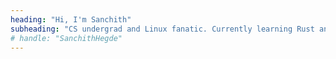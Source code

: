 ```yaml
---
heading: "Hi, I'm Sanchith"
subheading: "CS undergrad and Linux fanatic. Currently learning Rust and Kotlin."
# handle: "SanchithHegde"
---
```

